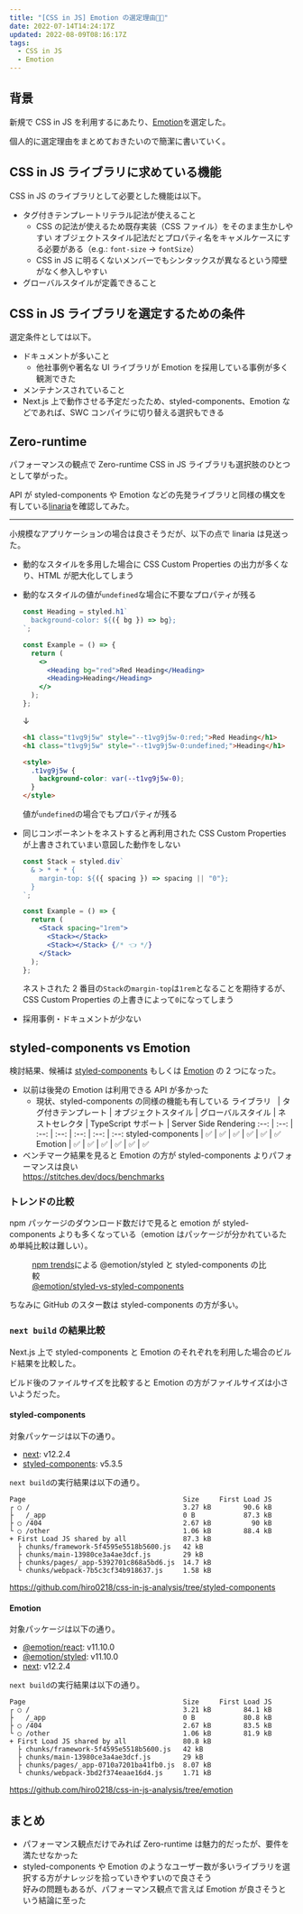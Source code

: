 ```yaml
---
title: "[CSS in JS] Emotion の選定理由👩‍🎤"
date: 2022-07-14T14:24:17Z
updated: 2022-08-09T08:16:17Z
tags:
  - CSS in JS
  - Emotion
---
```


## 背景

新規で CSS in JS を利用するにあたり、[Emotion](https://github.com/emotion-js/emotion)を選定した。

個人的に選定理由をまとめておきたいので簡潔に書いていく。

## CSS in JS ライブラリに求めている機能

CSS in JS のライブラリとして必要とした機能は以下。

- タグ付きテンプレートリテラル記法が使えること
  - CSS の記法が使えるため既存実装（CSS ファイル）をそのまま生かしやすい
    オブジェクトスタイル記法だとプロパティ名をキャメルケースにする必要がある（e.g.: `font-size` → `fontSize`）
  - CSS in JS に明るくないメンバーでもシンタックスが異なるという障壁がなく参入しやすい
- グローバルスタイルが定義できること

## CSS in JS ライブラリを選定するための条件

選定条件としては以下。

- ドキュメントが多いこと
  - 他社事例や著名な UI ライブラリが Emotion を採用している事例が多く観測できた
- メンテナンスされていること
- Next.js 上で動作させる予定だったため、styled-components、Emotion などであれば、SWC コンパイラに切り替える選択もできる

## Zero-runtime

パフォーマンスの観点で Zero-runtime CSS in JS ライブラリも選択肢のひとつとして挙がった。

API が styled-components や Emotion などの先発ライブラリと同様の構文を有している[linaria](https://linaria.dev/)を確認してみた。

---

小規模なアプリケーションの場合は良さそうだが、以下の点で linaria は見送った。

- 動的なスタイルを多用した場合に CSS Custom Properties の出力が多くなり、HTML が肥大化してしまう
- 動的なスタイルの値が`undefined`な場合に不要なプロパティが残る

  ```jsx
  const Heading = styled.h1`
    background-color: ${({ bg }) => bg};
  `;

  const Example = () => {
    return (
      <>
        <Heading bg="red">Red Heading</Heading>
        <Heading>Heading</Heading>
      </>
    );
  };
  ```

  ↓

  ```html
  <h1 class="t1vg9j5w" style="--t1vg9j5w-0:red;">Red Heading</h1>
  <h1 class="t1vg9j5w" style="--t1vg9j5w-0:undefined;">Heading</h1>

  <style>
    .t1vg9j5w {
      background-color: var(--t1vg9j5w-0);
    }
  </style>
  ```

  値が`undefined`の場合でもプロパティが残る

- 同じコンポーネントをネストすると再利用された CSS Custom Properties が上書きされていまい意図した動作をしない

  ```jsx
  const Stack = styled.div`
    & > * + * {
      margin-top: ${({ spacing }) => spacing || "0"};
    }
  `;

  const Example = () => {
    return (
      <Stack spacing="1rem">
        <Stack></Stack>
        <Stack></Stack> {/* 👈 */}
      </Stack>
    );
  };
  ```

  ネストされた 2 番目の`Stack`の`margin-top`は`1rem`となることを期待するが、CSS Custom Properties の上書きによって`0`になってしまう

- 採用事例・ドキュメントが少ない

## styled-components vs Emotion

検討結果、候補は [styled-components](https://github.com/styled-components/styled-components) もしくは [Emotion](https://github.com/emotion-js/emotion) の 2 つになった。

- 以前は後発の Emotion は利用できる API が多かった
  - 現状、styled-components の同様の機能も有している
    ライブラリ   | タグ付きテンプレート | オブジェクトスタイル | グローバルスタイル | ネストセレクタ | TypeScript サポート | Server Side Rendering
    :--: | :--: | :--: | :--: | :--: | :--: | :--:
    styled-components | ✅ | ✅ | ✅ | ✅ | ✅ | ✅
    Emotion | ✅ | ✅ | ✅ | ✅ | ✅ | ✅
- ベンチマーク結果を見ると Emotion の方が styled-components よりパフォーマンスは良い  
  https://stitches.dev/docs/benchmarks

### トレンドの比較

npm パッケージのダウンロード数だけで見ると emotion が styled-components よりも多くなっている（emotion はパッケージが分かれているため単純比較は難しい）。

<figure>
  <img src="https://user-images.githubusercontent.com/3617124/185824687-7e858aa7-533b-4b80-a046-b5818236518e.png" alt="">
  <figcaption>
  <a href="https://www.npmtrends.com/">npm trends</a>による @emotion/styled と styled-components の比較<br>
  <a href="https://npmtrends.com/@emotion/styled-vs-styled-components">@emotion/styled-vs-styled-components</a>
  </figcaption>
</figure>

ちなみに GitHub のスター数は styled-components の方が多い。

### `next build` の結果比較

Next.js 上で styled-components と Emotion のそれぞれを利用した場合のビルド結果を比較した。

ビルド後のファイルサイズを比較すると Emotion の方がファイルサイズは小さいようだった。

#### styled-components

対象パッケージは以下の通り。

- [next](https://www.npmjs.com/package/next): v12.2.4
- [styled-components](https://www.npmjs.com/package/styled-components): v5.3.5

`next build`の実行結果は以下の通り。

```
Page                                       Size     First Load JS
┌ ○ /                                      3.27 kB        90.6 kB
├   /_app                                  0 B            87.3 kB
├ ○ /404                                   2.67 kB          90 kB
└ ○ /other                                 1.06 kB        88.4 kB
+ First Load JS shared by all              87.3 kB
  ├ chunks/framework-5f4595e5518b5600.js   42 kB
  ├ chunks/main-13980ce3a4ae3dcf.js        29 kB
  ├ chunks/pages/_app-5392701c868a5bd6.js  14.7 kB
  └ chunks/webpack-7b5c3cf34b918637.js     1.58 kB
```

https://github.com/hiro0218/css-in-js-analysis/tree/styled-components

#### Emotion

対象パッケージは以下の通り。

- [@emotion/react](https://www.npmjs.com/package/@emotion/react): v11.10.0
- [@emotion/styled](https://www.npmjs.com/package/@emotion/styled): v11.10.0
- [next](https://www.npmjs.com/package/next): v12.2.4

`next build`の実行結果は以下の通り。

```
Page                                       Size     First Load JS
┌ ○ /                                      3.21 kB        84.1 kB
├   /_app                                  0 B            80.8 kB
├ ○ /404                                   2.67 kB        83.5 kB
└ ○ /other                                 1.06 kB        81.9 kB
+ First Load JS shared by all              80.8 kB
  ├ chunks/framework-5f4595e5518b5600.js   42 kB
  ├ chunks/main-13980ce3a4ae3dcf.js        29 kB
  ├ chunks/pages/_app-0710a7201ba41fb0.js  8.07 kB
  └ chunks/webpack-3bd2f374eaae16d4.js     1.71 kB
```

https://github.com/hiro0218/css-in-js-analysis/tree/emotion

## まとめ

- パフォーマンス観点だけでみれば Zero-runtime は魅力的だったが、要件を満たせなかった
- styled-components や Emotion のようなユーザー数が多いライブラリを選択する方がナレッジを拾っていきやすいので良さそう  
  好みの問題もあるが、パフォーマンス観点で言えば Emotion が良さそうという結論に至った

